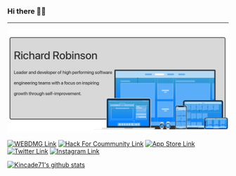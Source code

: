 ### Hi there 👋🏽
---

![Header](https://github.com/kincade71/kincade71/blob/bb303b979ce347f14d0136d04fc5d8618f6dba6d/Header.png)

[![WEBDMG Link](https://img.shields.io/badge/Company-WEBDMG-blue.svg?style=flat)](https://webdmg.com) [![Hack For Coummunity Link](https://img.shields.io/badge/Non_Profit-Hack_For_Community-Green.svg?style=flat)](http://Hackforcommunity.org) [![App Store Link](https://img.shields.io/badge/App_Store-WEBDMG-blue.svg?style=flat)](https://apps.apple.com/bt/developer/webdmg-llc/id569538530?at=1l3v8RA) [![Twitter Link](https://img.shields.io/badge/Twitter-@WEBDMG-blue.svg?style=flat)](https://twitter.com/webdmg) [![Instagram Link](https://img.shields.io/badge/Instagram-@WEBDMG-red.svg?style=flat)](https://instagram.com/webdmg) 

[![Kincade71's github stats](https://github-readme-stats.vercel.app/api?username=kincade71&count_private=true&show_icons=true&theme=graywhite)](https://github.com/WEBDMG)

<!-- [![Top Langs](https://github-readme-stats.vercel.app/api/top-langs/?username=kincade71&theme=graywhite&compact=true)](https://github.com/kincade71/kincade71)  -->

